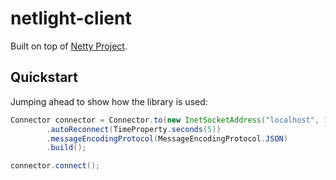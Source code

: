 # netlight-client

Built on top of [Netty Project](https://github.com/netty).

## Quickstart

Jumping ahead to show how the library is used:

```java
Connector connector = Connector.to(new InetSocketAddress("localhost", 18874))
        .autoReconnect(TimeProperty.seconds(5))
        .messageEncodingProtocol(MessageEncodingProtocol.JSON)
        .build();

connector.connect();
```
